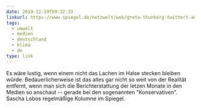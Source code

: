 ```yaml
---
date: 2019-12-19T09:32:33  
linkurl: https://www.spiegel.de/netzwelt/web/greta-thunberg-twittert-advent-advent-das-internet-brennt-a-1301876.html
tags:
  - umwelt
  - medien
  - deutschland
  - klima
  - de
type: link
---
```

Es wäre lustig, wenn einem nicht das Lachen im Halse stecken bleiben würde. Bedauerlicherweise ist das alles gar nicht so weit von der Realität entfernt, wenn man sich die Berichterstattung der letzen Monate in den Medien so anschaut -- gerade bei den sogenannten "Konservativen". Sascha Lobos regelmäßige Kolumne im Spiegel.
